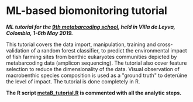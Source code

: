 # ML-based biomonitoring tutorial

***ML tutorial for the [9th metabarcoding school](http://metabarcoding.org/spip.php?article89]), held in Villa de Leyva, Colombia, 1-6th May 2019.***

This tutorial covers the data import, manipulation, training and cross-validation of a random forest classifier, to predict the environmental impact of fish farming sites from benthic eukaryotes communities depicted by metabarcoding data (amplicon sequencing). The tutorial also cover feature selection to reduce the dimensionality of the data. Visual observation of macrobenthic species composition is used as a "ground truth" to deterùine the level of impact. The tutorial is done completely in R.

__The R script [metaB_tutorial.R](https://github.com/trtcrd/Metabarcoding_school_colombia/blob/master/metaB_tutorial.R]) is commented with all the analytic steps.__






